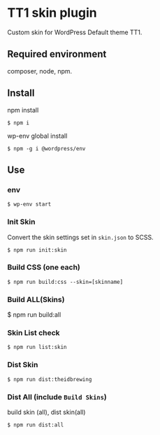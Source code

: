 # TT1 skin plugin

Custom skin for WordPress Default theme TT1.

## Required environment

composer, node, npm.

## Install

npm install

```
$ npm i
```

wp-env global install

```
$ npm -g i @wordpress/env
```

## Use

### env

```
$ wp-env start
```

### Init Skin

Convert the skin settings set in `skin.json` to SCSS.

```
$ npm run init:skin
```

### Build CSS (one each)

```
$ npm run build:css --skin=[skinname]
```

### Build ALL(Skins)
$ npm run build:all

### Skin List check

```
$ npm run list:skin
```

### Dist Skin

```
$ npm run dist:theidbrewing
```

### Dist All (include `Build Skins`)
build skin (all), dist skin(all)
```
$ npm run dist:all
```
